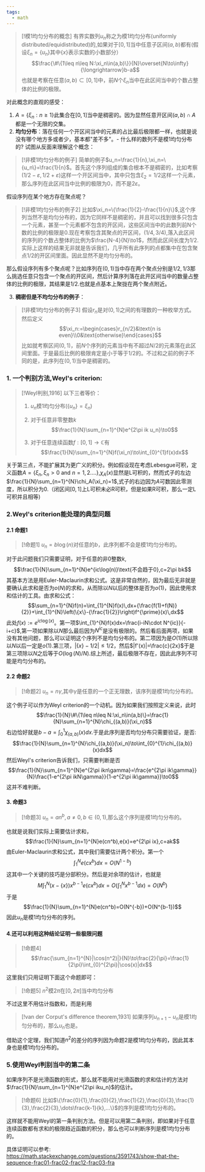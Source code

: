 ```yaml
---
tags:
  - math
---
```

> [!模1均匀分布的概念]
> 有界实数列$u_n$称之为模1均匀分布(uniformly distributed/equidistributed)的,如果对于$[0,1]$当中任意子区间$(a,b)$都有(假设$\xi_n=\{u_n\}$其中$\{x\}$表示实数的小数部分）$$\frac{\#\{1\leq n\leq N:\xi_n\in(a,b)\}}{N}\overset{N\to\infty}{\longrightarrow}b-a$$也就是考察在任意$(a,b)\subset[0,1]$中，前$N$个$\xi_n$当中在此区间当中的个数占整体的比例的极限。

对此概念的直观的感受：
1.  $A=\{\xi_n:n\geq1\}$此集合在$[0,1]$当中是稠密的。因为显然任意开区间$(a,b)\cap A$都是一个无限的交集。
2.  **均匀分布**：落在任何一个开区间当中的元素的占比最后极限都一样，也就是说没有哪个地方多或者少，基本都"差不多"。-   什么样的数列不是模1均匀分布的?
试图从反面来理解这个概念：

> [!非模1均匀分布的例子]
> 简单的例子$u_n=\frac{1}{n},\xi_n=\{u_n\}=\frac{1}{n}$。首先这个序列组成的集合根本不是稠密的，比如考察$(1/2-\varepsilon,1/2+\varepsilon)$这样一个开区间当中，其中只包含$\xi_2=1/2$这样一个元素，那么序列在此区间当中比例的极限为0，而不是$2\varepsilon$。

假设序列在某个地方存在聚点呢？

> [!非模1均匀分布的例子2]
> 比如$\xi_n=\{\frac{1}{2}-\frac{1}{n}\}$,这个序列当然不是均匀分布的，因为它同样不是稠密的，并且可以找到很多只包含一个元素，甚至一个元素都不包含的开区间，这些区间当中的此数列前N个数的比例的极限是0.现在考察包含其聚点的开区间，$(1/4,3/4)$,落入此区间的序列的个数占整体的比例为$\frac{N-4}{N}\to1$，然而此区间长度为$1/2$.实际上这样的结果无非就是告诉我们，几乎所有此序列的点都集中在包含聚点$1/2$的开区间里面。因此显然不是均匀分布的。

那么假设序列有多个聚点呢？比如序列在$(0,1)$当中存在两个聚点分别是$1/2,1/3$那么挑选任意只包含一个聚点的开区间，然后计算序列落在此开区间当中的数量占整体的比例的极限，其结果是$1/2$.也就是点基本上聚拢在两个聚点附近。

3.  **稠密但是不均匀分布的例子**：

> [!非模1均匀分布的例子3]
> 假设$r_n$是对$(0,1)$之间的有理数的一种枚举方式。然后定义$$\xi_n:=\begin{cases}r_{n/2}&\text{n is even}\\0&\text{otherwise}\end{cases}$$比如就考察区间$(0,1)$，前$N$个序列的元素当中有不超过$N/2$的元素落在此区间里面。于是最后比例的极限肯定是小于等于$1/2$的。不过和之前的例子不同的是，此序列在$(0,1)$当中是稠密的。

### 1. 一个判别方法,Weyl's criterion:

> [!Weyl判别,1916]
> 以下三者等价：
> 1.  $u_n$模1均匀分布($\{u_n\}=\xi_n$)
> 2.  对于任意非零整数$k$    $$\frac{1}{N}\sum_{n=1}^{N}e^{2\pi ik u_n}\to0$$
> 
>  3.  对于任意连续函数$f:[0,1]\to\mathbb{C}$有$$\frac{1}{N}\sum_{n=1}^{N}f(\xi_n)\to\int_{0}^{1}f(x)dx$$

 关于第三点，不能扩展其为更广义的积分。例如假设现在考虑Lebesgue可积，定义函数$A=\{\xi_n,\xi_n>0\text{ and }n=1,2....\}$,$\chi_{A}(x)$显然是L可积的，然而式子的左边$\frac{1}{N}\sum_{n=1}^{N}\chi_A(\xi_n)=1$,式子的右边因为$A$可数因此零测度，所以积分为0.（闭区间$[0,1]$上L可积未必R可积，但是如果R可积，那么一定L可积并且相等)


### 2.Weyl's criterion能处理的典型问题

#### 2.1 命题1

> [!命题1]
> $u_n=b\log(n)$对任意的$b$，此序列都不会是模1均匀分布的。

对于此问题我们只需要证明，对于任意的非0整数$k$,$$\frac{1}{N}\sum_{n=1}^{N}e^{ic\log(n)}\text{不会趋于0},c=2\pi bk$$其基本方法是用Euler-Maclaurin求和公式。这是非常自然的，因为最后无非就是要确认此求和是否为$o(N)$的求和，从而除以$N$以后的整体是否为$o(1)$，因此使用求和估计的工具。由求和公式：$$\sum_{n=1}^{N}f(n)=\int_{1}^{N}f(x)\,dx+{\frac{f(1)+f(N)}{2}}+\int_{1}^{N}\left(\{x\}-{\frac{1}{2}}\right)f^{\prime}(x)\,dx$$此处$f(x):=e^{ic\log(x)}$。第一项$\int_{1}^{N}f(x)dx=\frac{i-iN\cdot N^{ic}}{-i+c}$,第一项如果除以$N$那么最后因为$N^{ic}$是没有极限的。然后看后面两项，如果没有其他问题，那么可以证明这个序列不是均匀分布的。第二项因为是$O(1)$所以除以$N$以后一定是$o(1)$.第三项，$|\{x\}-1/2|\leq1/2$，然后$|f'(x)|=\frac{c}{2x}$于是第三项除以$N$之后等于$O(\log(N)/N)$.综上所述，最后极限不存在，因此此序列不可能是均匀分布的。

#### 2.2 命题2

> [!命题2]
>  $u_n=n\gamma$,其中$\gamma$是任意的一个正无理数，该序列是模1均匀分布的。

 
 这个例子可以作为Weyl criterion的一个动机。因为如果我们按照定义来说，此时$$\frac{1}{N}\#\{1\leq n\leq N:\xi_n\in(a,b)\}=\frac{1}{N}\sum_{n=1}^{N}\chi_{(a,b)}(\xi_n)$$右边恰好就是$b-a=\int_{0}^{1}\chi_{(a,b)}(x)dx$.于是此序列是否均匀分布只需要验证，是否:$$\frac{1}{N}\sum_{n=1}^{N}\chi_{(a,b)}(\xi_n)\to\int_{0}^{1}\chi_{(a,b)}(x)dx$$然后Weyl's criterion告诉我们，只需要判断是否$$\frac{1}{N}\sum_{n=1}^{N}e^{2\pi ikn\gamma}=\frac{e^{2\pi ik\gamma}}{N}\frac{1-e^{2\pi ikN\gamma}}{1-e^{2\pi ik\gamma}}\to0$$这并不难判断。

#### 3. 命题3

> [!命题3]
>  $u_n=an^{b},a\neq0,b\in(0,1)$,那么这个序列是模1均匀分布的。

 也就是说我们实际上需要估计求和，$$\frac{1}{N}\sum_{n=1}^{N}e(cn^b),e(x)=e^{2\pi ix},c=ak$$由Euler-Maclaurin求和公式，其中我们需要估计两个积分。第一个$$\int_{1}^{N}e(cx^b)dx=O(N^{1-b})$$这其中一个关键的技巧是分部积分。然后是对余项的估计，也就是$$M\int_{1}^{N}(x-\{x\})x^{b-1}e(cx^b)dx=O\left(\int_{1}^{N}x^{b-1}dx\right)=O(N^{b})$$于是$$\frac{1}{N}\sum_{n=1}^{N}e(cn^b)=O(N^{-b})+O(N^{b-1})$$因此$u_n$是模1均匀分布的序列。

#### 4.还可以利用这种结论证明一些极限问题

> [!命题4]
> $$\frac{\sum_{n=1}^{N}|\cos(n^2)|}{N}\to\frac{2}{\pi}=\frac{1}{2\pi}\int_{0}^{2\pi}|\cos(x)|dx$$

这里我们只用证明下面这个命题即可：

> [!命题5]
> $n^2$模$2\pi$在$[0,2\pi]$当中均匀分布

不过这里不用估计指数和，而是利用

> [!van der Corput's difference theorem,1931]
> 如果序列$u_{n+1}-u_n$是模1均匀分布的，那么$u_n$也是。

借助这个定理，我们知道$n^2$的差分的序列因为命题2是模1均匀分布的，因此其本身也是模1均匀分布的。
### 5.使用Weyl判别当中的第二条

如果序列不是光滑函数的形式，那么就不能用对光滑函数的求和估计的方法对$\frac{1}{N}\sum_{n=1}^{N}e^{2\pi iku_n}$的估计。

> [!命题6]
> 比如$\{\frac{0}{1},\frac{0}{2},\frac{1}{2},\frac{0}{3},\frac{1}{3},\frac{2}{3},\dots\frac{k-1}{k},...\}$的序列是模1均匀分布的。

这样就不能用Weyl的第一条判别方法。但是可以用第二条判别，即如果对于任意连续函数都有求和的极限趋近函数的积分，那么也可以判断序列是模1均匀分布的。

具体证明可以参考:
https://math.stackexchange.com/questions/3591743/show-that-the-sequence-frac01-frac02-frac12-frac03-fra